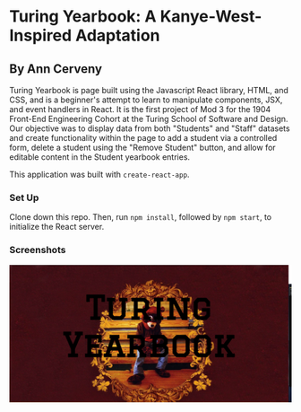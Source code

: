 # Turing Yearbook: A Kanye-West-Inspired Adaptation 
## By Ann Cerveny

Turing Yearbook is page built using the Javascript React library, HTML, and CSS, and is a beginner's attempt to learn to manipulate components, JSX, and event handlers in React. It is the first project of Mod 3 for the 1904 Front-End Engineering Cohort at the Turing School of Software and Design. Our objective was to display data from both "Students" and "Staff" datasets and create functionality within the page to add a student via a controlled form, delete a student using the "Remove Student" button, and allow for editable content in the Student yearbook entries.

This application was built with `create-react-app`.

### Set Up

Clone down this repo. Then, run `npm install`, followed by `npm start`, to initialize the React server. 

### Screenshots

![Image description](https://github.com/CervAnn/turing_yearbook/blob/master/public/Screen%20Shot%202019-08-19%20at%201.41.44%20AM.png)


